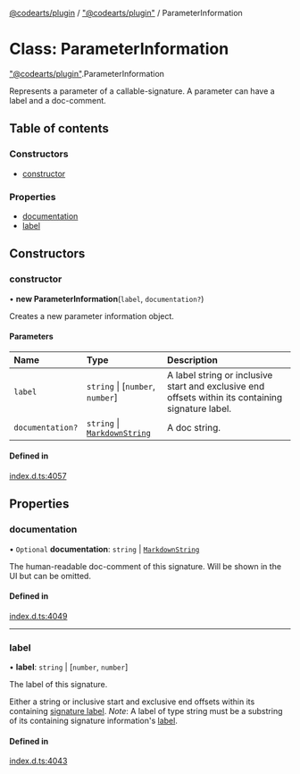 [@codearts/plugin](../README.md) / ["@codearts/plugin"](../modules/_codearts_plugin_.md) / ParameterInformation

# Class: ParameterInformation

["@codearts/plugin"](../modules/_codearts_plugin_.md).ParameterInformation

Represents a parameter of a callable-signature. A parameter can
have a label and a doc-comment.

## Table of contents

### Constructors

- [constructor](codearts_plugin_.ParameterInformation.md#constructor)

### Properties

- [documentation](codearts_plugin_.ParameterInformation.md#documentation)
- [label](codearts_plugin_.ParameterInformation.md#label)

## Constructors

### constructor

• **new ParameterInformation**(`label`, `documentation?`)

Creates a new parameter information object.

#### Parameters

| Name | Type | Description |
| :------ | :------ | :------ |
| `label` | `string` \| [`number`, `number`] | A label string or inclusive start and exclusive end offsets within its containing signature label. |
| `documentation?` | `string` \| [`MarkdownString`](codearts_plugin_.MarkdownString.md) | A doc string. |

#### Defined in

[index.d.ts:4057](https://github.com/xyz-fish/cloudide-plugin-api/blob/9927cd6/index.d.ts#L4057)

## Properties

### documentation

• `Optional` **documentation**: `string` \| [`MarkdownString`](codearts_plugin_.MarkdownString.md)

The human-readable doc-comment of this signature. Will be shown
in the UI but can be omitted.

#### Defined in

[index.d.ts:4049](https://github.com/xyz-fish/cloudide-plugin-api/blob/9927cd6/index.d.ts#L4049)

___

### label

• **label**: `string` \| [`number`, `number`]

The label of this signature.

Either a string or inclusive start and exclusive end offsets within its containing
[signature label](codearts_plugin_.SignatureInformation.md#label). *Note*: A label of type string must be
a substring of its containing signature information's [label](codearts_plugin_.SignatureInformation.md#label).

#### Defined in

[index.d.ts:4043](https://github.com/xyz-fish/cloudide-plugin-api/blob/9927cd6/index.d.ts#L4043)
